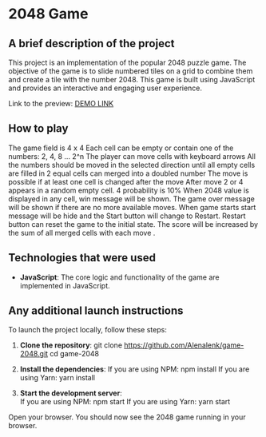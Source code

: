 # 2048 Game

## A brief description of the project

This project is an implementation of the popular 2048 puzzle game. The objective of the game is to slide numbered tiles on a grid to combine them and create a tile with the number 2048. This game is built using JavaScript and provides an interactive and engaging user experience.

Link to the preview:  [DEMO LINK](https://alenalenk.github.io/game-2048/)

## How to play 
The game field is 4 x 4
Each cell can be empty or contain one of the numbers: 2, 4, 8 ... 2^n
The player can move cells with keyboard arrows
All the numbers should be moved in the selected direction until all empty cells are filled in
2 equal cells can merged into a doubled number
The move is possible if at least one cell is changed after the move
After move 2 or 4 appears in a random empty cell. 4 probability is 10%
When 2048 value is displayed in any cell, win message will be shown.
The game over message will be shown if there are no more available moves.
When game starts start message will be hide and  the Start button will change to Restart. Restart button can reset the game to the initial state.
The score will be increased by the sum of all merged cells with each move .

## Technologies that were used

- **JavaScript**: The core logic and functionality of the game are implemented in JavaScript.

## Any additional launch instructions

To launch the project locally, follow these steps:

1. **Clone the repository**:
   git clone https://github.com/Alenalenk/game-2048.git
   cd game-2048
   
2. **Install the dependencies**:
  If you are using NPM: npm install
  If you are using Yarn: yarn install

4. **Start the development server**: <br>
  If you are using NPM: npm start
  If you are using Yarn: yarn start

Open your browser.
You should now see the 2048 game running in your browser.
